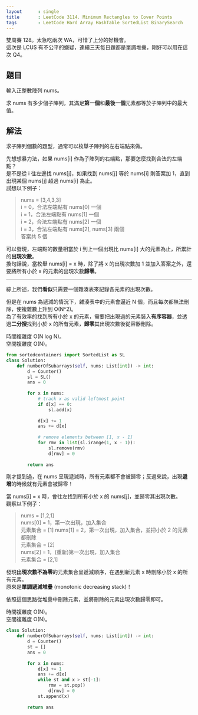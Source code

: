 ```yaml
---
layout      : single
title       : LeetCode 3114. Minimum Rectangles to Cover Points
tags        : LeetCode Hard Array HashTable SortedList BinarySearch
---
```

雙周賽 128。太急吃兩次 WA，可惜了上分的好機會。  
這次是 LCUS 有不公平的嫌疑，連續三天每日題都是單調堆疊，剛好可以用在這次 Q4。  

## 題目

輸入正整數陣列 nums。  

求 nums 有多少個子陣列，其滿足**第一個**和**最後一個**元素都等於子陣列中的最大值。  

## 解法

求子陣列個數的題型，通常可以枚舉子陣列的左右端點來做。  

先想想暴力法，如果 nums[i] 作為子陣列的右端點，那要怎麼找到合法的左端點？  
是不是從 i 往左邊找 nums[j]，如果找到 nums[j] 等於 nums[i] 則答案加 1，直到出現某個 nums[j] 超過 nums[i] 為止。  
試想以下例子：  
> nums = [3,4,3,3]  
> i = 0，合法左端點有 nums[0] 一個  
> i = 1，合法左端點有 nums[1] 一個  
> i = 2，合法左端點有 nums[2] 一個  
> i = 3，合法左端點有 nums[2], nums[3] 兩個  
> 答案共 5 個  

可以發現，左端點的數量相當於 i 到上一個出現比 nums[i] 大的元素為止，所累計的**出現次數**。  
換句話說，當枚舉 nums[i] = x 時，除了將 x 的出現次數加 1 並加入答案之外，還要將所有小於 x 的元素的出現次數**歸零**。  

---

綜上所述，我們**看似**只需要一個雜湊表來記錄各元素的出現次數。  

但是在 nums 為遞減的情況下，雜湊表中的元素會逼近 N 個，而且每次都無法刪除，使複雜數上升到 O(N^2)。  
為了有效率的找到所有小於 x 的元素，需要把出現過的元素裝入**有序容器**，並透過**二分搜**找到小於 x 的所有元素，**歸零**其出現次數後從容器刪除。  

時間複雜度 O(N log N)。  
空間複雜度 O(N)。  

```python
from sortedcontainers import SortedList as SL
class Solution:
    def numberOfSubarrays(self, nums: List[int]) -> int:
        d = Counter()
        sl = SL()
        ans = 0 
        
        for x in nums:
            # track x as valid leftmost point
            if d[x] == 0:
                sl.add(x)
                
            d[x] += 1
            ans += d[x]
            
            # remove elements between [1, x - 1]
            for rmv in list(sl.irange(1, x - 1)): 
                sl.remove(rmv)
                d[rmv] = 0
                    
        return ans
```

剛才提到過，在 nums 呈現遞減時，所有元素都不會被歸零；反過來說，出現**遞增**的時候就有元素會被歸零！  

當 nums[i] = x 時，會往左找到所有小於 x 的 nums[j]，並歸零其出現次數。  
觀察以下例子：
> nums = [1,2,1]  
> nums[0] = 1，第一次出現，加入集合  
> 元素集合 = [1]
> nums[1] = 2，第一次出現，加入集合，並把小於 2 的元素都刪除  
> 元素集合 = [2]  
> nums[2] = 1，(重新)第一次出現，加入集合  
> 元素集合 = [2,1]  

發現**出現次數不為零**的元素集合呈遞減順序，在遇到新元素 x 時刪除小於 x 的所有元素。  
原來是**單調遞減堆疊** (monotonic decreasing stack)！  

依照這個思路從堆疊中刪除元素，並將刪除的元素出現次數歸零即可。  

時間複雜度 O(N)。  
空間複雜度 O(N)。  

```python
class Solution:
    def numberOfSubarrays(self, nums: List[int]) -> int:
        d = Counter()
        st = []
        ans = 0
        
        for x in nums:
            d[x] += 1
            ans += d[x]
            while st and x > st[-1]:
                rmv = st.pop()
                d[rmv] = 0
            st.append(x)
            
        return ans
```
